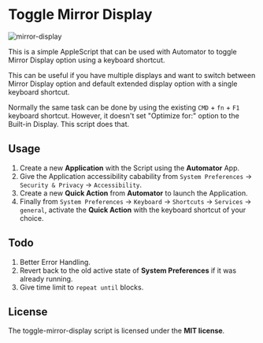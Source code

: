 Toggle Mirror Display
=====================

![mirror-display](https://user-images.githubusercontent.com/1200316/134811392-d50d9cc0-e038-4aca-a9f6-cd0923d8bdac.png)


This is a simple AppleScript that can be used with Automator to toggle Mirror Display option using a keyboard shortcut.

This can be useful if you have multiple displays and want to switch between Mirror Display option and default extended display option with a single keyboard shortcut.

Normally the same task can be done by using the existing  `CMD` + `fn` + `F1` keyboard shortcut.
However, it doesn't set "Optimize for:" option to the Built-in Display. This script does that.

Usage
-----

1. Create a new **Application** with the Script using the **Automator** App.
2. Give the Application accessibility cabability from `System Preferences` -> `Security & Privacy` -> `Accessibility`.
3. Create a new **Quick Action** from **Automator** to launch the Application.
4. Finally from `System Preferences` -> `Keyboard` -> `Shortcuts` -> `Services` -> `general`, activate the **Quick Action** with the keyboard shortcut of your choice.

Todo
----

1. Better Error Handling.
2. Revert back to the old active state of **System Preferences** if it was already running.
3. Give time limit to `repeat until` blocks.

License
-------

The toggle-mirror-display script is licensed under the **MIT license**.
